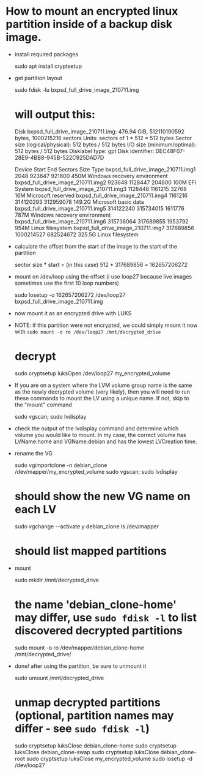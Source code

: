 # How to mount an encrypted linux partition inside of a backup disk image.

- install required packages

    sudo apt install cryptsetup


- get partition layout

    sudo fdisk -lu bxpsd_full_drive_image_210711.img

    # will output this:
    Disk bxpsd_full_drive_image_210711.img: 476.94 GiB, 512110190592 bytes, 1000215216 sectors
    Units: sectors of 1 * 512 = 512 bytes
    Sector size (logical/physical): 512 bytes / 512 bytes
    I/O size (minimum/optimal): 512 bytes / 512 bytes
    Disklabel type: gpt
    Disk identifier: DEC48F07-28E9-4BB8-945B-522C925DAD7D

    Device                                 Start        End   Sectors   Size Type
    bxpsd_full_drive_image_210711.img1      2048     923647    921600   450M Windows recovery environment
    bxpsd_full_drive_image_210711.img2    923648    1128447    204800   100M EFI System
    bxpsd_full_drive_image_210711.img3   1128448    1161215     32768    16M Microsoft reserved
    bxpsd_full_drive_image_210711.img4   1161216  314120293 312959078 149.2G Microsoft basic data
    bxpsd_full_drive_image_210711.img5 314122240  315734015   1611776   787M Windows recovery environment
    bxpsd_full_drive_image_210711.img6 315736064  317689855   1953792   954M Linux filesystem
    bxpsd_full_drive_image_210711.img7 317689856 1000214527 682524672 325.5G Linux filesystem

- calculate the offset from the start of the image to the start of the partition

    sector size * start = (in this case) 512 * 317689856 = 162657206272
    
- mount on /dev/loop using the offset (i use loop27 because live images sometimes use the first 10 loop numbers)

    sudo losetup -o 162657206272 /dev/loop27 bxpsd_full_drive_image_210711.img

- now mount it as an encrypted drive with LUKS
- NOTE: if this partition were not encrypted, we could simply mount it now with `sudo mount -o ro /dev/loop27 /mnt/decrypted_drive`

    # decrypt
    sudo cryptsetup luksOpen /dev/loop27 my_encrypted_volume

- If you are on a system where the LVM volume group name is the same as the newly decrypted volume (very likely), then you will need to run these commands to mount the LV using a unique name. If not, skip to the "mount" command

    sudo vgscan; sudo lvdisplay

- check the output of the lvdisplay command and determine which volume you would like to mount. In my case, the correct volume has LVName:home and VGName:debian and has the lowest LVCreation time.
- rename the VG

    sudo vgimportclone -n debian_clone /dev/mapper/my_encrypted_volume
    sudo vgscan; sudo lvdisplay
    # should show the new VG name on each LV
    sudo vgchange --activate y debian_clone
    ls /dev/mapper
    # should list mapped partitions

- mount

    sudo mkdir /mnt/decrypted_drive
    # the name 'debian_clone-home' may differ, use `sudo fdisk -l` to list discovered decrypted partitions
    sudo mount -o ro /dev/mapper/debian_clone-home /mnt/decrypted_drive/
    
- done! after using the partition, be sure to unmount it

    sudo umount /mnt/decrypted_drive
    # unmap decrypted partitions (optional, partition names may differ - see `sudo fdisk -l`)
    sudo cryptsetup luksClose debian_clone-home
    sudo cryptsetup luksClose debian_clone-swap
    sudo cryptsetup luksClose debian_clone-root
    sudo cryptsetup luksClose my_encrypted_volume
    sudo losetup -d /dev/loop27

